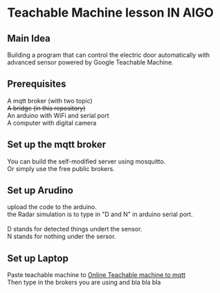 # Teachable Machine lesson IN AIGO

## Main Idea

Building a program that can control the electric door automatically with advanced sensor powered by Google Teachable Machine.

## Prerequisites

A mqtt broker (with two topic) <br>
~~A bridge (in this repository)~~<br>
An arduino with WiFi and serial port<br>
A computer with digital camera 

## Set up the mqtt broker
You can build the self-modified server using mosquitto.<br>
Or simply use the free public brokers.

## Set up Arudino
upload the code to the arduino.<br>
the Radar simulation is to type in "D and N" in arduino serial port.<br><br>
D stands for detected things undert the sensor.<br>
N stands for nothing under the sersor. 

## Set up Laptop
Paste teachable machine to
[Online Teachable machine to mqtt](https://yisrealhung.github.io/tm2mqttdata/Index-image.html)<br>
Then type in the brokers you are using and bla bla bla